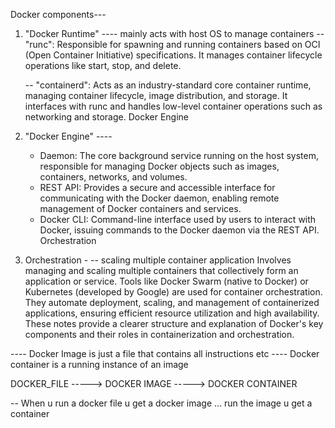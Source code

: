 

Docker components---

1. "Docker Runtime" ---- mainly acts with host OS to manage containers
   -- "runc": Responsible for spawning and running containers based on OCI (Open Container Initiative) specifications. It manages container lifecycle       operations like start, stop, and delete.

   -- "containerd": Acts as an industry-standard core container runtime, managing container lifecycle, image distribution, and storage. It interfaces with runc and handles low-level container operations such as networking and storage.
Docker Engine

2. "Docker Engine" ---- 
    - Daemon: The core background service running on the host system, responsible for managing Docker objects such as images, containers, networks, and volumes.
    - REST API: Provides a secure and accessible interface for communicating with the Docker daemon, enabling remote management of Docker containers and services.
    - Docker CLI: Command-line interface used by users to interact with Docker, issuing commands to the Docker daemon via the REST API.
    Orchestration

3. Orchestration - 
   -- scaling multiple container application
Involves managing and scaling multiple containers that collectively form an application or service.
Tools like Docker Swarm (native to Docker) or Kubernetes (developed by Google) are used for container orchestration. They automate deployment, scaling, and management of containerized applications, ensuring efficient resource utilization and high availability.
These notes provide a clearer structure and explanation of Docker's key components and their roles in containerization and orchestration.



---- Docker Image is just a file that contains all instructions etc
---- Docker container is a running instance of an image
 

DOCKER_FILE -----> DOCKER IMAGE -----> DOCKER CONTAINER

-- When u run a docker file u get a docker image ... run the image u get a container 